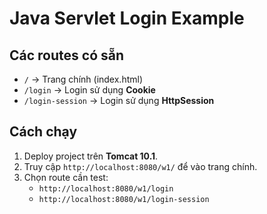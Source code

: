# Java Servlet Login Example

## Các routes có sẵn

- `/` → Trang chính (index.html)
- `/login` → Login sử dụng **Cookie**
- `/login-session` → Login sử dụng **HttpSession**
  
## Cách chạy
1. Deploy project trên **Tomcat 10.1**.
2. Truy cập `http://localhost:8080/w1/` để vào trang chính.
3. Chọn route cần test:
   - `http://localhost:8080/w1/login`
   - `http://localhost:8080/w1/login-session`
